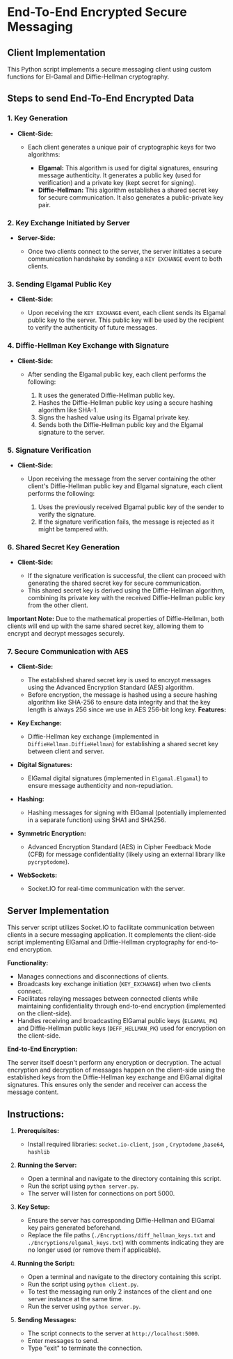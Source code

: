 # End-To-End Encrypted Secure Messaging

## Client Implementation

This Python script implements a secure messaging client using custom functions for El-Gamal and Diffie-Hellman
cryptography.

## Steps to send End-To-End Encrypted Data


### 1. Key Generation

-   **Client-Side:**
    
    -   Each client generates a unique pair of cryptographic keys for two algorithms:
        
        -   **Elgamal:** This algorithm is used for digital signatures, ensuring message authenticity. It generates a public key (used for verification) and a private key (kept secret for signing).
        -   **Diffie-Hellman:** This algorithm establishes a shared secret key for secure communication. It also generates a public-private key pair.
        
    

### 2. Key Exchange Initiated by Server

-   **Server-Side:**
    
    -   Once two clients connect to the server, the server initiates a secure communication handshake by sending a `KEY EXCHANGE` event to both clients.
    

### 3. Sending Elgamal Public Key

-   **Client-Side:**
    
    -   Upon receiving the `KEY EXCHANGE` event, each client sends its Elgamal public key to the server. This public key will be used by the recipient to verify the authenticity of future messages.
    

### 4. Diffie-Hellman Key Exchange with Signature

-   **Client-Side:**
    
    -   After sending the Elgamal public key, each client performs the following:
        
        1.  It uses the generated Diffie-Hellman public key.
        2.  Hashes the Diffie-Hellman public key using a secure hashing algorithm like SHA-1.
        3.  Signs the hashed value using its Elgamal private key.
        4.  Sends both the Diffie-Hellman public key and the Elgamal signature to the server.
        
    

### 5. Signature Verification

-   **Client-Side:**
    
    -   Upon receiving the message from the server containing the other client's Diffie-Hellman public key and Elgamal signature, each client performs the following:
        
        1.  Uses the previously received Elgamal public key of the sender to verify the signature.
        2.  If the signature verification fails, the message is rejected as it might be tampered with.
        
    

### 6. Shared Secret Key Generation

-   **Client-Side:**
    
    -   If the signature verification is successful, the client can proceed with generating the shared secret key for secure communication.
    -   This shared secret key is derived using the Diffie-Hellman algorithm, combining its private key with the received Diffie-Hellman public key from the other client.
    

**Important Note:** Due to the mathematical properties of Diffie-Hellman, both clients will end up with the same shared secret key, allowing them to encrypt and decrypt messages securely.

### 7. Secure Communication with AES

-   **Client-Side:**
    -   The established shared secret key is used to encrypt messages using the Advanced Encryption Standard (AES) algorithm.
    -   Before encryption, the message is hashed using a secure hashing algorithm like SHA-256 to ensure data integrity and that the key length is always 256 since we use in AES 256-bit long key. 
**Features:**

- **Key Exchange:**

    - Diffie-Hellman key exchange (implemented in `DiffieHellman.DiffieHellman`) for establishing a shared secret key
      between client and server.

- **Digital Signatures:**

    - ElGamal digital signatures (implemented in `Elgamal.Elgamal`) to ensure message authenticity and non-repudiation.

- **Hashing:**

    - Hashing messages for signing with ElGamal (potentially implemented in a separate function) using SHA1 and SHA256.

- **Symmetric Encryption:**

    - Advanced Encryption Standard (AES) in Cipher Feedback Mode (CFB) for message confidentiality (likely using an
      external library like `pycryptodome`).

- **WebSockets:**

    - Socket.IO for real-time communication with the server.

## Server Implementation

This server script utilizes Socket.IO to facilitate communication between clients in a secure messaging application. It
complements the client-side script implementing ElGamal and Diffie-Hellman cryptography for end-to-end encryption.

**Functionality:**

- Manages connections and disconnections of clients.
- Broadcasts key exchange initiation (`KEY_EXCHANGE`) when two clients connect.
- Facilitates relaying messages between connected clients while maintaining confidentiality through end-to-end
  encryption (implemented on the client-side).
- Handles receiving and broadcasting ElGamal public keys (`ELGAMAL_PK`) and Diffie-Hellman public
  keys (`DEFF_HELLMAN_PK`) used for encryption on the client-side.

**End-to-End Encryption:**

The server itself doesn't perform any encryption or decryption. The actual encryption and decryption of messages happen
on the client-side using the established keys from the Diffie-Hellman key exchange and ElGamal digital signatures. This
ensures only the sender and receiver can access the message content.

## Instructions:

1. **Prerequisites:**

    - Install required libraries:  `socket.io-client`,  `json` , `Cryptodome` ,`base64`, `hashlib`

2. **Running the Server:**
    - Open a terminal and navigate to the directory containing this script.
    - Run the script using `python server.py`.
    - The server will listen for connections on port 5000.

3. **Key Setup:**

    - Ensure the server has corresponding Diffie-Hellman and ElGamal key pairs generated beforehand.
    - Replace the file paths (`./Encryptions/diff_hellman_keys.txt` and `./Encryptions/elgamal_keys.txt`) with comments
      indicating they are no longer used (or remove them if applicable).

4. **Running the Script:**
    - Open a terminal and navigate to the directory containing this script.
    - Run the script using `python client.py`.
    - To test the messaging run only 2 instances of the client and one server instance at the same time.
    - Run the server using  `python server.py`.

5. **Sending Messages:**
    - The script connects to the server at `http://localhost:5000`.
    - Enter messages to send.
    - Type "exit" to terminate the connection.
